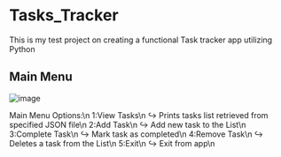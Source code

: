 # Tasks_Tracker
This is my test project on creating a functional Task tracker app utilizing Python

## Main Menu
![image](https://github.com/user-attachments/assets/41721c2a-8161-4752-80ae-6842a95039f6)

Main Menu Options:\n
  1:View Tasks\n
    ↪ Prints tasks list retrieved from specified JSON file\n
  2:Add Task\n
    ↪ Add new task to the List\n
  3:Complete Task\n
    ↪ Mark task as completed\n
  4:Remove Task\n
    ↪ Deletes a task from the List\n
  5:Exit\n
    ↪ Exit from app\n
